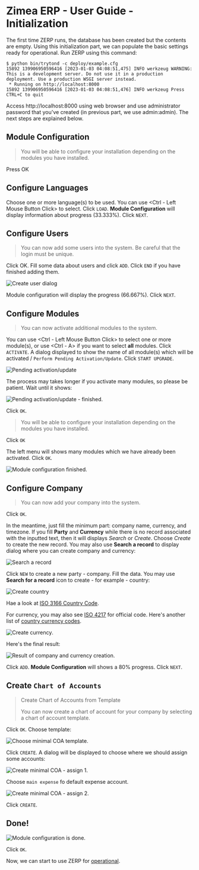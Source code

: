 # Zimea ERP - User Guide - Initialization

The first time ZERP runs, the database has been created but the contents are empty. Using this initialization part, we can populate the basic settings ready for operational. Run ZERP using this command:

```
$ python bin/trytond -c deploy/example.cfg
15892 139906950596416 [2023-01-03 04:08:51,475] INFO werkzeug WARNING: This is a development server. Do not use it in a production deployment. Use a production WSGI server instead.
 * Running on http://localhost:8000
15892 139906950596416 [2023-01-03 04:08:51,476] INFO werkzeug Press CTRL+C to quit
```

Access http://localhost:8000 using web browser and use administrator password that you've created (in previous part, we use admin:admin). The next steps are explained below.

## Module Configuration

> You will be able to configure your installation depending on the modules you have installed.

Press OK

## Configure Languages

Choose one or more language(s) to be used. You can use <Ctrl - Left Mouse Button Click> to select. Click ``LOAD``. **Module Configuration** will display information about progress (33.333%). Click ``NEXT``.

## Configure Users

> You can now add some users into the system.
> Be careful that the login must be unique.

Click OK. Fill some data about users and click ``ADD``. Click ``END`` if you have finished adding them.

![Create user dialog](images/create-user.png)

Module configuration will display the progress (66.667%). Click ``NEXT``.

## Configure Modules

> You can now activate additional modules to the system. 

You can use <Ctrl - Left Mouse Button Click> to select one or more module(s), or use <Ctrl - A> if you want to select **all** modules. Click `` ACTIVATE``. A dialog displayed to show the name of all module(s) which will be activated / ``Perform Pending Activation/Update``. Click ``START UPGRADE``.

![Pending activation/update](images/activate-modules.png)

The process may takes longer if you activate many modules, so please be patient. Wait until it shows:

![Pending activation/update - finished](images/activate-modules-finished.png).

Click ``OK``.

> You will be able to configure your installation depending on the modules you have installed.

Click ``OK``

The left menu will shows many modules which we have already been activated. Click ``OK``.

![Module configuration finished](images/module-conf-finished.png).

## Configure Company

> You can now add your company into the system.

Click ``OK``.

In the meantime, just fill the minimum part: company name, currency, and timezone. If you fill **Party** and **Currency** while there is no record associated with the inputted text, then it will displays *Search* or *Create*. Choose *Create* to create the new record. You may also use **Search a record** to display dialog where you can create company and currency:

![Search a record](images/search-a-record.png)

Click ``NEW`` to create a new party - company. Fill the data. You may use **Search for a record** icon to create - for example - country:

![Create country](images/country-code-id.png)

Hae a look at [ISO 3166 Country Code](https://en.wikipedia.org/wiki/List_of_ISO_3166_country_codes).

For currency, you may also see [ISO 4217](https://en.wikipedia.org/wiki/ISO_4217) for official code. Here's another list of [country currency codes](https://www.iban.com/currency-codes).

![Create currency](images/create-currency.png).

Here's the final result:

![Result of company and currency creation](images/result-create-company-currency.png).

Click ``ADD``. **Module Configuration** will shows a 80% progress. Click ``NEXT``.

## Create ``Chart of Accounts``

> Create Chart of Accounts from Template
>
> You can now create a chart of account for your company by selecting a chart of account template.

Click ``OK``. Choose template:

![Choose minimal COA template](images/create-minimal-COA.png).

Click ``CREATE``. A dialog will be displayed to choose where we should assign some accounts:

![Create minimal COA - assign 1](images/create-minimal-COA-2.png).

Choose ``main expense`` fo default expense account.

![Create minimal COA - assign 2](images/create-minimal-COA-3.png).

Click ``CREATE``.

## Done!

![Module configuration is done](images/module-conf-done.png).

Click ``OK``. 

Now, we can start to use ZERP for [operational](01-operational.md).
